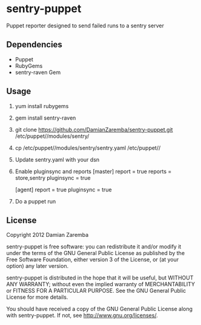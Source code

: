sentry-puppet
=============
Puppet reporter designed to send failed runs to a sentry server

Dependencies
------------
* Puppet
* RubyGems
* sentry-raven Gem

Usage
-----
1. yum install rubygems
2. gem install sentry-raven
3. git clone https://github.com/DamianZaremba/sentry-puppet.git /etc/puppet/<environment>/modules/sentry/
4. cp /etc/puppet/<environment>/modules/sentry/sentry.yaml /etc/puppet/<environment>/
5. Update sentry.yaml with your dsn
6. Enable pluginsync and reports
    [master]
    report = true
    reports = store,sentry
    pluginsync = true

    [agent]
    report = true
    pluginsync = true
7. Do a puppet run

License
-------
Copyright 2012 Damian Zaremba

sentry-puppet is free software: you can redistribute it and/or modify
it under the terms of the GNU General Public License as published by
the Free Software Foundation, either version 3 of the License, or
(at your option) any later version.

sentry-puppet is distributed in the hope that it will be useful,
but WITHOUT ANY WARRANTY; without even the implied warranty of
MERCHANTABILITY or FITNESS FOR A PARTICULAR PURPOSE.  See the
GNU General Public License for more details.

You should have received a copy of the GNU General Public License
along with sentry-puppet.  If not, see <http://www.gnu.org/licenses/>.
